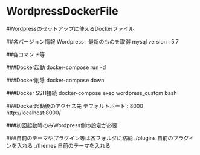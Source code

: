 # WordpressDockerFile

#Wordpressのセットアップに使えるDockerファイル

##各バージョン情報
Wordpress : 最新のものを取得
mysql version : 5.7

##各コマンド等

###Docker起動
docker-compose run -d

###Docker削除
docker-compose down

###Docker SSH接続
docker-compose exec wordpress_custom bash

###Docker起動後のアクセス先
デフォルトポート : 8000
http://localhost:8000/

###初回起動時のみWordpress側の設定が必要

###自前のテーマやプラグイン等は各フォルダに格納
./plugins 自前のプラグインを入れる
./themes  自前のテーマを入れる

